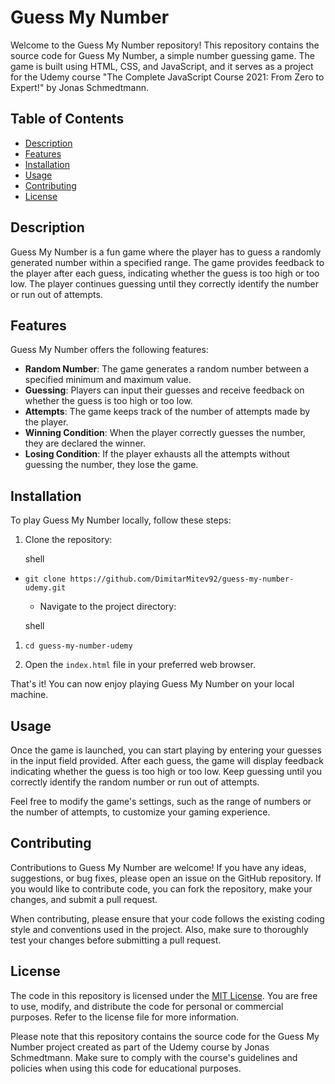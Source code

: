Guess My Number
===============

Welcome to the Guess My Number repository! This repository contains the source code for Guess My Number, a simple number guessing game. The game is built using HTML, CSS, and JavaScript, and it serves as a project for the Udemy course "The Complete JavaScript Course 2021: From Zero to Expert!" by Jonas Schmedtmann.

Table of Contents
-----------------

-   [Description](https://chat.openai.com/#description)
-   [Features](https://chat.openai.com/#features)
-   [Installation](https://chat.openai.com/#installation)
-   [Usage](https://chat.openai.com/#usage)
-   [Contributing](https://chat.openai.com/#contributing)
-   [License](https://chat.openai.com/#license)

Description
-----------

Guess My Number is a fun game where the player has to guess a randomly generated number within a specified range. The game provides feedback to the player after each guess, indicating whether the guess is too high or too low. The player continues guessing until they correctly identify the number or run out of attempts.

Features
--------

Guess My Number offers the following features:

-   **Random Number**: The game generates a random number between a specified minimum and maximum value.
-   **Guessing**: Players can input their guesses and receive feedback on whether the guess is too high or too low.
-   **Attempts**: The game keeps track of the number of attempts made by the player.
-   **Winning Condition**: When the player correctly guesses the number, they are declared the winner.
-   **Losing Condition**: If the player exhausts all the attempts without guessing the number, they lose the game.

Installation
------------

To play Guess My Number locally, follow these steps:

1.  Clone the repository:

    shell

-   `git clone https://github.com/DimitarMitev92/guess-my-number-udemy.git`

    -   Navigate to the project directory:

    shell

1.  `cd guess-my-number-udemy`

2.  Open the `index.html` file in your preferred web browser.

That's it! You can now enjoy playing Guess My Number on your local machine.

Usage
-----

Once the game is launched, you can start playing by entering your guesses in the input field provided. After each guess, the game will display feedback indicating whether the guess is too high or too low. Keep guessing until you correctly identify the random number or run out of attempts.

Feel free to modify the game's settings, such as the range of numbers or the number of attempts, to customize your gaming experience.

Contributing
------------

Contributions to Guess My Number are welcome! If you have any ideas, suggestions, or bug fixes, please open an issue on the GitHub repository. If you would like to contribute code, you can fork the repository, make your changes, and submit a pull request.

When contributing, please ensure that your code follows the existing coding style and conventions used in the project. Also, make sure to thoroughly test your changes before submitting a pull request.

License
-------

The code in this repository is licensed under the [MIT License](https://github.com/DimitarMitev92/guess-my-number-udemy/blob/master/LICENSE). You are free to use, modify, and distribute the code for personal or commercial purposes. Refer to the license file for more information.

Please note that this repository contains the source code for the Guess My Number project created as part of the Udemy course by Jonas Schmedtmann. Make sure to comply with the course's guidelines and policies when using this code for educational purposes.
